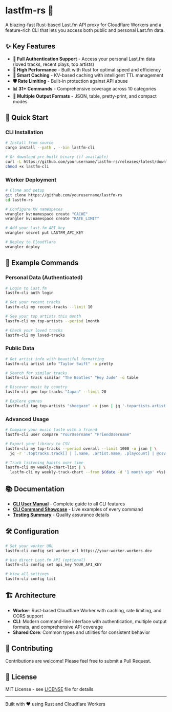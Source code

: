 # lastfm-rs 🎵

A blazing-fast Rust-based Last.fm API proxy for Cloudflare Workers and a feature-rich CLI that lets you access both public and personal Last.fm data.

## ✨ Key Features

- **🔐 Full Authentication Support** - Access your personal Last.fm data (loved tracks, recent plays, top artists)
- **🚀 High Performance** - Built with Rust for optimal speed and efficiency
- **💾 Smart Caching** - KV-based caching with intelligent TTL management
- **🛡️ Rate Limiting** - Built-in protection against API abuse
- **📊 31+ Commands** - Comprehensive coverage across 10 categories
- **🎨 Multiple Output Formats** - JSON, table, pretty-print, and compact modes

## 🚀 Quick Start

### CLI Installation

```bash
# Install from source
cargo install --path . --bin lastfm-cli

# Or download pre-built binary (if available)
curl -L https://github.com/yourusername/lastfm-rs/releases/latest/download/lastfm-cli-linux-x64 -o lastfm-cli
chmod +x lastfm-cli
```

### Worker Deployment

```bash
# Clone and setup
git clone https://github.com/yourusername/lastfm-rs
cd lastfm-rs

# Configure KV namespaces
wrangler kv:namespace create "CACHE"
wrangler kv:namespace create "RATE_LIMIT"

# Add your Last.fm API key
wrangler secret put LASTFM_API_KEY

# Deploy to Cloudflare
wrangler deploy
```

## 🎯 Example Commands

### Personal Data (Authenticated)

```bash
# Login to Last.fm
lastfm-cli auth login

# Get your recent tracks
lastfm-cli my recent-tracks --limit 10

# See your top artists this month
lastfm-cli my top-artists --period 1month

# Check your loved tracks
lastfm-cli my loved-tracks
```

### Public Data

```bash
# Get artist info with beautiful formatting
lastfm-cli artist info "Taylor Swift" -o pretty

# Search for similar tracks
lastfm-cli track similar "The Beatles" "Hey Jude" -o table

# Discover music by country
lastfm-cli geo top-tracks "Japan" --limit 20

# Explore genres
lastfm-cli tag top-artists "shoegaze" -o json | jq '.topartists.artist[0:5]'
```

### Advanced Usage

```bash
# Compare your music taste with a friend
lastfm-cli user compare "YourUsername" "FriendUsername"

# Export your library to CSV
lastfm-cli my top-tracks --period overall --limit 1000 -o json | \
  jq -r '.toptracks.track[] | [.name, .artist.name, .playcount] | @csv' > my_music.csv

# Track listening habits over time
lastfm-cli my weekly-chart-list | \
  lastfm-cli my weekly-track-chart --from $(date -d '1 month ago' +%s)
```

## 📚 Documentation

- **[CLI User Manual](docs/CLI_USER_MANUAL.md)** - Complete guide to all CLI features
- **[CLI Command Showcase](docs/CLI_SHOWCASE.md)** - Live examples of every command
- **[Testing Summary](docs/TESTING_SUMMARY.md)** - Quality assurance details

## 🛠️ Configuration

```bash
# Set your worker URL
lastfm-cli config set worker_url https://your-worker.workers.dev

# Use direct Last.fm API (optional)
lastfm-cli config set api_key YOUR_API_KEY

# View all settings
lastfm-cli config list
```

## 🏗️ Architecture

- **Worker**: Rust-based Cloudflare Worker with caching, rate limiting, and CORS support
- **CLI**: Modern command-line interface with authentication, multiple output formats, and comprehensive API coverage
- **Shared Core**: Common types and utilities for consistent behavior

## 🤝 Contributing

Contributions are welcome! Please feel free to submit a Pull Request.

## 📄 License

MIT License - see [LICENSE](LICENSE) file for details.

---

Built with ❤️ using Rust and Cloudflare Workers